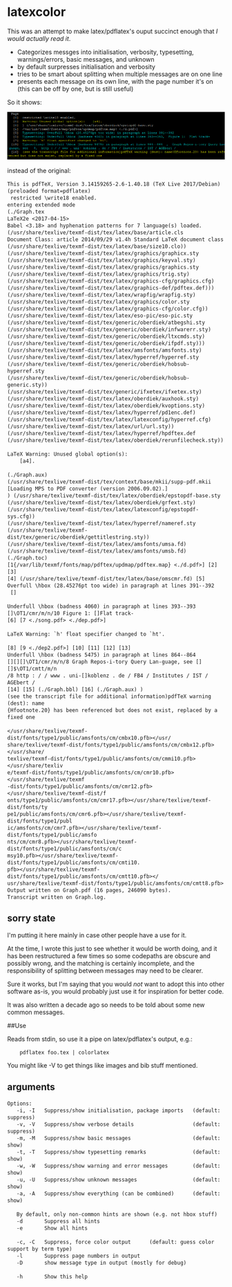 # latexcolor

This was an attempt to make latex/pdflatex's ouput succinct enough that _I would actually read it_.

- Categorizes messges into initialisation, verbosity, typesetting, warnings/errors, basic messages, and unknown
- by default surpresses initialisation and verbosity 
- tries to be smart about splitting when multiple messages are on one line
- presents each message on its own line, with the page number it's on  (this can be off by one, but is still useful)


So it shows:

![simpler output](/screenshots/simpler.png?raw=true)

instead of the original:

```
This is pdfTeX, Version 3.14159265-2.6-1.40.18 (TeX Live 2017/Debian) (preloaded format=pdflatex)
 restricted \write18 enabled.
entering extended mode
(./Graph.tex
LaTeX2e <2017-04-15>
Babel <3.18> and hyphenation patterns for 7 language(s) loaded.
(/usr/share/texlive/texmf-dist/tex/latex/base/article.cls
Document Class: article 2014/09/29 v1.4h Standard LaTeX document class
(/usr/share/texlive/texmf-dist/tex/latex/base/size10.clo))
(/usr/share/texlive/texmf-dist/tex/latex/graphics/graphicx.sty
(/usr/share/texlive/texmf-dist/tex/latex/graphics/keyval.sty)
(/usr/share/texlive/texmf-dist/tex/latex/graphics/graphics.sty
(/usr/share/texlive/texmf-dist/tex/latex/graphics/trig.sty)
(/usr/share/texlive/texmf-dist/tex/latex/graphics-cfg/graphics.cfg)
(/usr/share/texlive/texmf-dist/tex/latex/graphics-def/pdftex.def)))
(/usr/share/texlive/texmf-dist/tex/latex/wrapfig/wrapfig.sty)
(/usr/share/texlive/texmf-dist/tex/latex/graphics/color.sty
(/usr/share/texlive/texmf-dist/tex/latex/graphics-cfg/color.cfg))
(/usr/share/texlive/texmf-dist/tex/latex/eso-pic/eso-pic.sty
(/usr/share/texlive/texmf-dist/tex/generic/oberdiek/atbegshi.sty
(/usr/share/texlive/texmf-dist/tex/generic/oberdiek/infwarerr.sty)
(/usr/share/texlive/texmf-dist/tex/generic/oberdiek/ltxcmds.sty)
(/usr/share/texlive/texmf-dist/tex/generic/oberdiek/ifpdf.sty)))
(/usr/share/texlive/texmf-dist/tex/latex/amsfonts/amsfonts.sty)
(/usr/share/texlive/texmf-dist/tex/latex/hyperref/hyperref.sty
(/usr/share/texlive/texmf-dist/tex/generic/oberdiek/hobsub-hyperref.sty
(/usr/share/texlive/texmf-dist/tex/generic/oberdiek/hobsub-generic.sty))
(/usr/share/texlive/texmf-dist/tex/generic/ifxetex/ifxetex.sty)
(/usr/share/texlive/texmf-dist/tex/latex/oberdiek/auxhook.sty)
(/usr/share/texlive/texmf-dist/tex/latex/oberdiek/kvoptions.sty)
(/usr/share/texlive/texmf-dist/tex/latex/hyperref/pd1enc.def)
(/usr/share/texlive/texmf-dist/tex/latex/latexconfig/hyperref.cfg)
(/usr/share/texlive/texmf-dist/tex/latex/url/url.sty))
(/usr/share/texlive/texmf-dist/tex/latex/hyperref/hpdftex.def
(/usr/share/texlive/texmf-dist/tex/latex/oberdiek/rerunfilecheck.sty))

LaTeX Warning: Unused global option(s):
    [a4].

(./Graph.aux)
(/usr/share/texlive/texmf-dist/tex/context/base/mkii/supp-pdf.mkii
[Loading MPS to PDF converter (version 2006.09.02).]
) (/usr/share/texlive/texmf-dist/tex/latex/oberdiek/epstopdf-base.sty
(/usr/share/texlive/texmf-dist/tex/latex/oberdiek/grfext.sty)
(/usr/share/texlive/texmf-dist/tex/latex/latexconfig/epstopdf-sys.cfg))
(/usr/share/texlive/texmf-dist/tex/latex/hyperref/nameref.sty
(/usr/share/texlive/texmf-dist/tex/generic/oberdiek/gettitlestring.sty))
(/usr/share/texlive/texmf-dist/tex/latex/amsfonts/umsa.fd)
(/usr/share/texlive/texmf-dist/tex/latex/amsfonts/umsb.fd) (./Graph.toc)
[1{/var/lib/texmf/fonts/map/pdftex/updmap/pdftex.map} <./d.pdf>] [2] [3]
[4] (/usr/share/texlive/texmf-dist/tex/latex/base/omscmr.fd) [5]
Overfull \hbox (28.45276pt too wide) in paragraph at lines 391--392
 []

Underfull \hbox (badness 4060) in paragraph at lines 393--393
[]\OT1/cmr/m/n/10 Figure 1: []Flat track-
[6] [7 <./song.pdf> <./dep.pdf>]

LaTeX Warning: `h' float specifier changed to `ht'.

[8] [9 <./dep2.pdf>] [10] [11] [12] [13]
Underfull \hbox (badness 5475) in paragraph at lines 864--864
[][][]\OT1/cmr/m/n/8 Graph Repos-i-tory Query Lan-guage, see [][]$\OT1/cmtt/m/n
/8 http : / / www . uni-[]koblenz . de / FB4 / Institutes / IST / AGEbert /
[14] [15] (./Graph.bbl) [16] (./Graph.aux) )
(see the transcript file for additional information)pdfTeX warning (dest): name
{Hfootnote.20} has been referenced but does not exist, replaced by a fixed one

</usr/share/texlive/texmf-dist/fonts/type1/public/amsfonts/cm/cmbx10.pfb></usr/
share/texlive/texmf-dist/fonts/type1/public/amsfonts/cm/cmbx12.pfb></usr/share/
texlive/texmf-dist/fonts/type1/public/amsfonts/cm/cmmi10.pfb></usr/share/texliv
e/texmf-dist/fonts/type1/public/amsfonts/cm/cmr10.pfb></usr/share/texlive/texmf
-dist/fonts/type1/public/amsfonts/cm/cmr12.pfb></usr/share/texlive/texmf-dist/f
onts/type1/public/amsfonts/cm/cmr17.pfb></usr/share/texlive/texmf-dist/fonts/ty
pe1/public/amsfonts/cm/cmr6.pfb></usr/share/texlive/texmf-dist/fonts/type1/publ
ic/amsfonts/cm/cmr7.pfb></usr/share/texlive/texmf-dist/fonts/type1/public/amsfo
nts/cm/cmr8.pfb></usr/share/texlive/texmf-dist/fonts/type1/public/amsfonts/cm/c
msy10.pfb></usr/share/texlive/texmf-dist/fonts/type1/public/amsfonts/cm/cmti10.
pfb></usr/share/texlive/texmf-dist/fonts/type1/public/amsfonts/cm/cmtt10.pfb></
usr/share/texlive/texmf-dist/fonts/type1/public/amsfonts/cm/cmtt8.pfb>
Output written on Graph.pdf (16 pages, 246090 bytes).
Transcript written on Graph.log.

```


## sorry state

I'm putting it here mainly in case other people have a use for it.

At the time, I wrote this just to see whether it would be worth doing, and it has been restructured a few times so some codepaths are obscure and possibly wrong, and the matching is certainly incomplete, and the responsibility of splitting between messages may need to be clearer.

Sure it works, but I'm saying that you would _not_ want to adopt this into other software as-is, you would probably just use it for inspiration for better code.

It was also written a decade ago so needs to be told about some new common messages.


##Use

Reads from stdin, so use it a pipe on latex/pdflatex's output, e.g.:
```
    pdflatex foo.tex | colorlatex
```

You might like -V to get things like images and bib stuff mentioned.


## arguments

```
Options:
   -i, -I   Suppress/show initialisation, package imports   (default: suppress)
   -v, -V   Suppress/show verbose details                   (default: suppress)
   -m, -M   Suppress/show basic messages                    (default: show)
   -t, -T   Suppress/show typesetting remarks               (default: show)
   -w, -W   Suppress/show warning and error messages        (default: show)
   -u, -U   Suppress/show unknown messages                  (default: show)
   -a, -A   Suppress/show everything (can be combined)      (default: show)

   By default, only non-common hints are shown (e.g. not hbox stuff)
   -d       Suppress all hints
   -e       Show all hints

   -c, -C   Suppress, force color output      (default: guess color support by term type)
   -l       Suppress page numbers in output
   -D       show message type in output (mostly for debug)

   -h       Show this help
```
